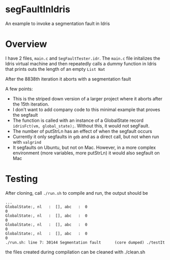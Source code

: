 # segFaultInIdris
An example to invoke a segmentation fault in Idris


# Overview
I have 2 files, `main.c` and `SegFaultTester.idr`. The `main.c` file initalizes the Idris virtual machine and then repeatedly calls a dummy function in Idris that prints outs the length of an empty `List Nat`

After the 8838th iteration it aborts with a segmentation fault

A few points:
- This is the striped down version of a larger project where it aborts after the 15th iteration. 
- I don't want to add company code to this minimal example that proves the segfault
- The function is called with an instance of a GlobalState record `idrisFct(vm, global_state);`. Without this, it would not segFault.
- The number of putStrLn has an effect of when the segfault occurs
- Currently it only segfaults in `gdb` and as a direct call, but not when run with `valgrind`
- It segfaults on Ubuntu, but not on Mac. However, in a more complex environment (more variables, more putStrLn) it would also segfault on Mac

# Testing 
After cloning, call `./run.sh` to compile and run, the output should be
```
...
GlobalState:, nl   :  [], abc   :  0
0
GlobalState:, nl   :  [], abc   :  0
0
GlobalState:, nl   :  [], abc   :  0
0
GlobalState:, nl   :  [], abc   :  0
0
./run.sh: line 7: 30144 Segmentation fault      (core dumped) ./testIt

```
the files created during compilation can be cleaned with ./clean.sh
